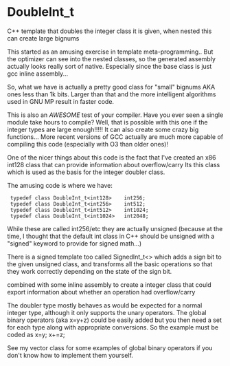# DoubleInt_t

C++ template that doubles the integer class it is given, when nested this can create large bignums



This started as an amusing exercise in template meta-programming.. 
But the optimizer can see into the nested classes, so the generated assembly 
actually looks really sort of native. Especially since the base class
is just gcc inline assembly...

So, what we have is actually a pretty good class for "small" bignums
AKA ones less than 1k bits. Larger than that and the more intelligent
algorithms used in GNU MP result in faster code.

This is also an _AWESOME_ test of your compiler. Have you ever seen a
single module take hours to compile? Well, that is possible with this one
if the integer types are large enough!!!!! It can also create some crazy big
functions... More recent versions of GCC actually are much more capable 
of compiling this code (especially with O3 than older ones)! 

One of the nicer things about this code is the fact that I've created 
an x86 int128 class that can provide information about overflow/carry
Its this class which is used as the basis for the integer doubler class.

The amusing code is where we have:
```
 typedef class DoubleInt_t<int128>    int256;
 typedef class DoubleInt_t<int256>    int512;
 typedef class DoubleInt_t<int512>    int1024;
 typedef class DoubleInt_t<int1024>   int2048;
``` 
While these are called int256/etc they are actually unsigned 
(because at the time, I thought that the default int class in C++ should be
unsigned with a "signed" keyword to provide for signed math...)

There is a signed template too called SignedInt_t<> which adds a sign
bit to the given unsigned class, and transforms all the basic operations
so that they work correctly depending on the state of the sign bit.

combined with some inline assembly to create a integer class
that could export information about whether an operation had overflow/carry

The doubler type mostly behaves as would be expected for a normal integer
type, although it only supports the unary operators. The global binary 
operators (aka x=y+z) could be easily added but you then need a set 
for each type along with appropriate conversions. So the example
must be coded as x=y; x+=z;

See my vector class for some examples of global binary operators if you
don't know how to implement them yourself.


